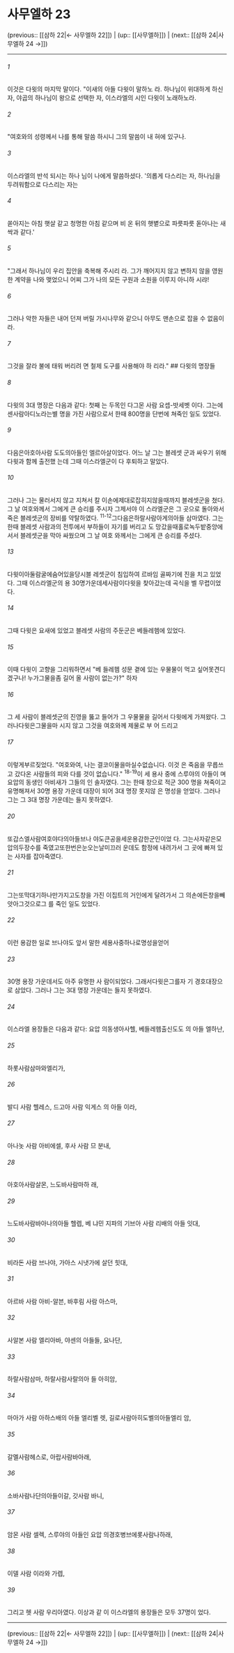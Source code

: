 # 사무엘하 23

(previous:: [[삼하 22|← 사무엘하 22]]) | (up:: [[사무엘하]]) | (next:: [[삼하 24|사무엘하 24 →]])

***




###### 1 

이것은 다윗의 마지막 말이다. "이새의 아들 다윗이 말하노 라. 하나님이 위대하게 하신 자, 야곱의 하나님이 왕으로 선택한 자, 이스라엘의 시인 다윗이 노래하노라. 



###### 2 

"여호와의 성령께서 나를 통해 말씀 하시니 그의 말씀이 내 혀에 있구나. 



###### 3 

이스라엘의 반석 되시는 하나 님이 나에게 말씀하셨다. '의롭게 다스리는 자, 하나님을 두려워함으로 다스리는 자는 



###### 4 

쏟아지는 아침 햇살 같고 청명한 아침 같으며 비 온 뒤의 햇볕으로 파릇파릇 돋아나는 새싹과 같다.' 



###### 5 

"그래서 하나님이 우리 집안을 축복해 주시리 라. 그가 깨어지지 않고 변하지 않을 영원한 계약을 나와 맺었으니 어찌 그가 나의 모든 구원과 소원을 이루지 아니하 시랴! 



###### 6 

그러나 악한 자들은 내어 던져 버릴 가시나무와 같으니 아무도 맨손으로 잡을 수 없음이라. 



###### 7 

그것을 잘라 불에 태워 버리려 면 철제 도구를 사용해야 하 리라." ## 다윗의 명장들 



###### 8 

다윗의 3대 명장은 다음과 같다: 첫째 는 두목인 다그몬 사람 요셉-밧세벳 이다. 그는에센사람아디노라는별 명을 가진 사람으로서 한때 800명을 단번에 쳐죽인 일도 있었다. 



###### 9 

다음은아호아사람 도도의아들인 엘르아살이었다. 어느 날 그는 블레셋 군과 싸우기 위해 다윗과 함께 출전했 는데 그때 이스라엘군이 다 후퇴하고 말았다. 



###### 10 

그러나 그는 물러서지 않고 지쳐서 칼 이손에제대로잡히지않을때까지 블레셋군을 쳤다. 그 날 여호와께서 그에게 큰 승리를 주시자 그제서야 이 스라엘군은 그 곳으로 돌아와서 죽은 블레셋군의 장비를 약탈하였다. <sup class="versenum">11-12</sup>그다음은하랄사람아게의아들 삼마였다. 그는 한때 블레셋 사람과의 전투에서 부하들이 자기를 버리고 도 망갔을때홀로녹두밭중앙에서서 블레셋군을 막아 싸웠으며 그 날 여호 와께서는 그에게 큰 승리를 주셨다. 



###### 13 

다윗이아둘람굴에숨어있을당시블 레셋군이 침입하여 르바임 골짜기에 진을 치고 있었다. 그때 이스라엘군의 용 30명가운데세사람이다윗을 찾아갔는데 곡식을 벨 무렵이었다. 



###### 14 

그때 다윗은 요새에 있었고 블레셋 사람의 주둔군은 베들레헴에 있었다. 



###### 15 

이때 다윗이 고향을 그리워하면서 "베 들레헴 성문 곁에 있는 우물물이 먹고 싶어못견디겠구나! 누가그물을좀 길어 올 사람이 없는가?" 하자 



###### 16 

그 세 사람이 블레셋군의 진영을 뚫고 들어가 그 우물물을 길어서 다윗에게 가져왔다. 그러나다윗은그물을마 시지 않고 그것을 여호와께 제물로 부 어 드리고 



###### 17 

이렇게부르짖었다. "여호와여, 나는 결코이물을마실수없습니다. 이것 은 죽음을 무릅쓰고 갔다온 사람들의 피와 다를 것이 없습니다." <sup class="versenum">18-19</sup>이 세 용사 중에 스루야의 아들이 며 요압의 동생인 아비새가 그들의 인 솔자였다. 그는 한때 창으로 적군 300 명을 쳐죽이고 유명해져서 30명 용장 가운데 대장이 되어 3대 명장 못지않 은 명성을 얻었다. 그러나 그는 그 3대 명장 가운데는 들지 못하였다. 



###### 20 

또갑스엘사람여호야다의아들브나 야도큰공을세운용감한군인이었 다. 그는사자같은모압의두장수를 죽였고또한번은눈오는날미끄러 운데도 함정에 내려가서 그 곳에 빠져 있는 사자를 잡아죽였다. 



###### 21 

그는또막대기하나만가지고도창을 가진 이집트의 거인에게 달려가서 그 의손에든창을빼앗아그것으로그 를 죽인 일도 있었다. 



###### 22 

이런 용감한 일로 브나야도 앞서 말한 세용사중하나로명성을얻어 



###### 23 

30명 용장 가운데서도 아주 유명한 사 람이되었다. 그래서다윗은그를자 기 경호대장으로 삼았다. 그러나 그는 3대 명장 가운데는 들지 못하였다. 



###### 24 

이스라엘 용장들은 다음과 같다: 요압 의동생아사헬, 베들레헴출신도도 의 아들 엘하난, 



###### 25 

하롯사람삼마와엘리가, 



###### 26 

발디 사람 헬레스, 드고아 사람 익게스 의 아들 이라, 



###### 27 

아나놋 사람 아비에셀, 후사 사람 므 분내, 



###### 28 

아호아사람살몬, 느도바사람마하 래, 



###### 29 

느도바사람바아나의아들 헬렙, 베 냐민 지파의 기브아 사람 리배의 아들 잇대, 



###### 30 

비라돈 사람 브나야, 가아스 시냇가에 살던 힛대, 



###### 31 

아르바 사람 아비-알븐, 바후림 사람 아스마, 



###### 32 

사알본 사람 엘리아바, 야센의 아들들, 요나단, 



###### 33 

하랄사람삼마, 하랄사람사랄의아 들 아히암, 



###### 34 

마아가 사람 아하스배의 아들 엘리벨 렛, 길로사람아히도벨의아들엘리 암, 



###### 35 

갈멜사람헤스로, 아랍사람바아래, 



###### 36 

소바사람나단의아들이갈, 갓사람 바니, 



###### 37 

암몬 사람 셀렉, 스루야의 아들인 요압 의경호병브에롯사람나하래, 



###### 38 

이델 사람 이라와 가렙, 



###### 39 

그리고 헷 사람 우리아였다. 이상과 같 이 이스라엘의 용장들은 모두 37명이 었다.

***

(previous:: [[삼하 22|← 사무엘하 22]]) | (up:: [[사무엘하]]) | (next:: [[삼하 24|사무엘하 24 →]])

